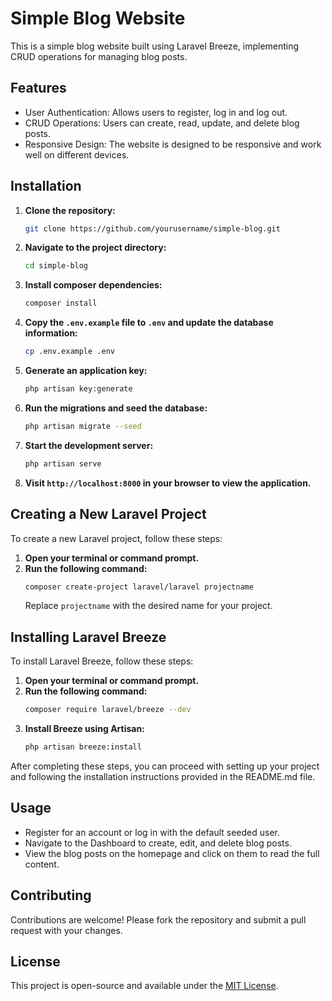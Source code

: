 # Simple Blog Website

This is a simple blog website built using Laravel Breeze, implementing CRUD operations for managing blog posts.

## Features

- User Authentication: Allows users to register, log in and log out.
- CRUD Operations: Users can create, read, update, and delete blog posts.
- Responsive Design: The website is designed to be responsive and work well on different devices.

## Installation

1. **Clone the repository:**
   ```bash
   git clone https://github.com/yourusername/simple-blog.git
   ```

2. **Navigate to the project directory:**
   ```bash
   cd simple-blog
   ```

3. **Install composer dependencies:**
   ```bash
   composer install
   ```

4. **Copy the `.env.example` file to `.env` and update the database information:**
   ```bash
   cp .env.example .env
   ```

5. **Generate an application key:**
   ```bash
   php artisan key:generate
   ```

6. **Run the migrations and seed the database:**
   ```bash
   php artisan migrate --seed
   ```

7. **Start the development server:**
   ```bash
   php artisan serve
   ```

8. **Visit `http://localhost:8000` in your browser to view the application.**

## Creating a New Laravel Project

To create a new Laravel project, follow these steps:

1. **Open your terminal or command prompt.**
2. **Run the following command:**
   ```bash
   composer create-project laravel/laravel projectname
   ```
   Replace `projectname` with the desired name for your project.

## Installing Laravel Breeze

To install Laravel Breeze, follow these steps:

1. **Open your terminal or command prompt.**
2. **Run the following command:**
   ```bash
   composer require laravel/breeze --dev
   ```
3. **Install Breeze using Artisan:**
   ```bash
   php artisan breeze:install
   ```

After completing these steps, you can proceed with setting up your project and following the installation instructions provided in the README.md file.

## Usage

- Register for an account or log in with the default seeded user.
- Navigate to the Dashboard to create, edit, and delete blog posts.
- View the blog posts on the homepage and click on them to read the full content.

## Contributing

Contributions are welcome! Please fork the repository and submit a pull request with your changes.

## License

This project is open-source and available under the [MIT License](LICENSE).
